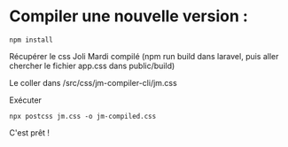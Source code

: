 # Compiler une nouvelle version :

```
npm install
```

Récupérer le css Joli Mardi compilé (npm run build dans laravel, puis aller chercher le fichier app.css dans public/build)

Le coller dans /src/css/jm-compiler-cli/jm.css

Exécuter 
```
npx postcss jm.css -o jm-compiled.css
```

C'est prêt !